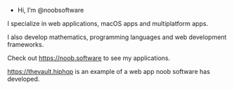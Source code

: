 -  Hi, I’m @noobsoftware

I specialize in web applications, macOS apps and multiplatform apps.

I also develop mathematics, programming languages and web development frameworks.

Check out https://noob.software to see my applications.

https://thevault.hiphop is an example of a web app noob software has developed.
